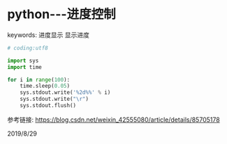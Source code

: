 # python---进度控制

keywords: 进度显示 显示进度  

```python
# coding:utf8

import sys
import time

for i in range(100):
    time.sleep(0.05)
    sys.stdout.write('%2d%%' % i)
    sys.stdout.write("\r")
    sys.stdout.flush()
```

参考链接: https://blog.csdn.net/weixin_42555080/article/details/85705178  


2019/8/29  
